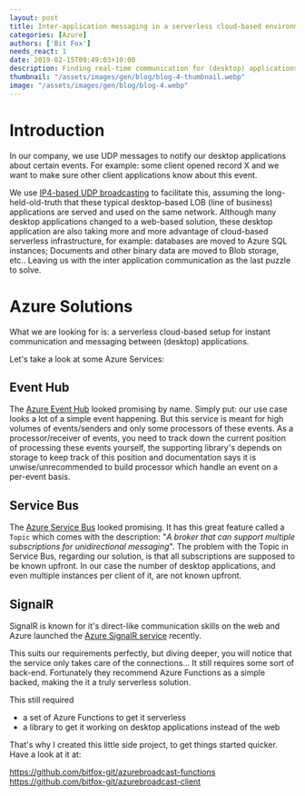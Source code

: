 ```yaml
---
layout: post
title: Inter-application messaging in a serverless cloud-based environment.
categories: [Azure]
authors: ['Bit Fox']
needs_react: 1
date: 2019-02-15T09:49:03+10:00
description: Finding real-time communication for (desktop) applications which require instant messaging in serverless cloud solutions. 
thumbnail: "/assets/images/gen/blog/blog-4-thumbnail.webp"
image: "/assets/images/gen/blog/blog-4.webp"
---
```


# Introduction
In our company, we use UDP messages to notify our desktop applications about certain events. For example: some client opened record X and we want to make sure other client applications know about this event.

We use [IP4-based UDP broadcasting](https://en.wikipedia.org/wiki/Broadcast_address) to facilitate this, assuming the long-held-old-truth that these typical desktop-based LOB (line of business) applications are served and used on the same network. Although many desktop applications changed to a web-based solution, these desktop application are also taking more and more advantage of cloud-based serverless infrastructure, for example: databases are moved to Azure SQL instances; Documents and other binary data are moved to Blob storage, etc.. Leaving us with the inter application communication as the last puzzle to solve.

# Azure Solutions

What we are looking for is: a serverless cloud-based setup for instant communication and messaging between (desktop) applications.

Let's take a look at some Azure Services:

## Event Hub 

The [Azure Event Hub](https://azure.microsoft.com/en-us/services/event-hubs/) looked promising by name. Simply put: our use case looks a lot of a simple event happening. But this service is meant for high volumes of events/senders and only some processors of these events. As a processor/receiver of events, you need to track down the current position of processing these events yourself, the supporting library's depends on storage to keep track of this position and documentation says it is unwise/unrecommended to build processor which handle an event on a per-event basis.  

## Service Bus

The [Azure Service Bus](https://azure.microsoft.com/en-us/services/service-bus/) looked promising. It has this great feature called a `Topic` which comes with the description: "*A broker that can support multiple subscriptions for unidirectional messaging*". The problem with the Topic in Service Bus, regarding our solution, is that all subscriptions are supposed to be known upfront. In our case the number of desktop applications, and even multiple instances per client of it, are not known upfront.  

## SignalR

SignalR is known for it's direct-like communication skills on the web and Azure launched the [Azure SignalR service](https://azure.microsoft.com/en-us/services/signalr-service/) recently. 

This suits our requirements perfectly, but diving deeper, you will notice that the service only takes care of the connections... It still requires some sort of back-end. Fortunately they recommend Azure Functions as a simple backed, making the it a truly serverless solution.

This still required
- a set of Azure Functions to get it serverless
- a library to get it working on desktop applications instead of the web

That's why I created this little side project, to get things started quicker. 
Have a look at it at:

https://github.com/bitfox-git/azurebroadcast-functions
https://github.com/bitfox-git/azurebroadcast-client 

